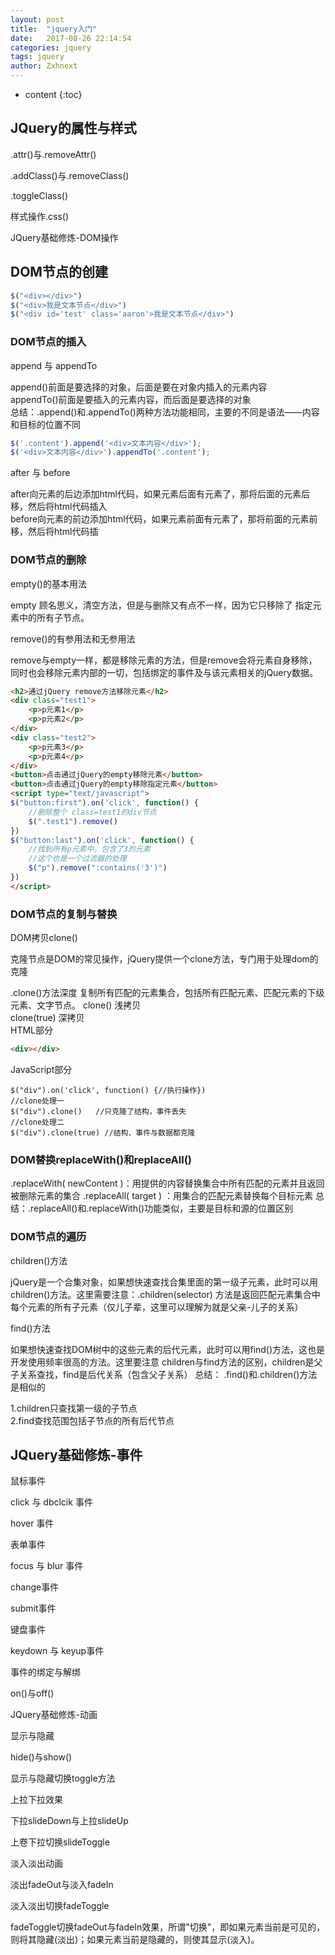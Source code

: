 ```yaml
---
layout: post
title:  "jquery入门"
date:   2017-08-26 22:14:54
categories: jquery
tags: jquery
author: Zxhnext
---
```


* content
{:toc}

## JQuery的属性与样式

.attr()与.removeAttr()

.addClass()与.removeClass()

.toggleClass()





样式操作.css()

JQuery基础修炼-DOM操作

## DOM节点的创建
```js
$("<div></div>") 
$("<div>我是文本节点</div>")
$("<div id='test' class='aaron'>我是文本节点</div>")
```
### DOM节点的插入

append 与 appendTo

append()前面是要选择的对象，后面是要在对象内插入的元素内容  
appendTo()前面是要插入的元素内容，而后面是要选择的对象  
总结：.append()和.appendTo()两种方法功能相同，主要的不同是语法——内容和目标的位置不同
```js
$('.content').append('<div>文本内容</div>');
$('<div>文本内容</div>').appendTo('.content');
```
after 与 before

after向元素的后边添加html代码，如果元素后面有元素了，那将后面的元素后移，然后将html代码插入  
before向元素的前边添加html代码，如果元素前面有元素了，那将前面的元素前移，然后将html代码插 

### DOM节点的删除

empty()的基本用法

empty 顾名思义，清空方法，但是与删除又有点不一样，因为它只移除了 指定元素中的所有子节点。

remove()的有参用法和无参用法

remove与empty一样，都是移除元素的方法，但是remove会将元素自身移除，同时也会移除元素内部的一切，包括绑定的事件及与该元素相关的jQuery数据。
```html
<h2>通过jQuery remove方法移除元素</h2>
<div class="test1">
    <p>p元素1</p>
    <p>p元素2</p>
</div>
<div class="test2">
    <p>p元素3</p>
    <p>p元素4</p>
</div>
<button>点击通过jQuery的empty移除元素</button>
<button>点击通过jQuery的empty移除指定元素</button>
<script type="text/javascript">
$("button:first").on('click', function() {
    //删除整个 class=test1的div节点
    $(".test1").remove()
})
$("button:last").on('click', function() {
    //找到所有p元素中，包含了3的元素
    //这个也是一个过滤器的处理
    $("p").remove(":contains('3')")
})
</script>
```
### DOM节点的复制与替换

DOM拷贝clone()

克隆节点是DOM的常见操作，jQuery提供一个clone方法，专门用于处理dom的克隆

.clone()方法深度 复制所有匹配的元素集合，包括所有匹配元素、匹配元素的下级元素、文字节点。 
clone() 浅拷贝  
clone(true) 深拷贝  
HTML部分
```html
<div></div>
```
JavaScript部分
```
$("div").on('click', function() {//执行操作})
//clone处理一
$("div").clone()   //只克隆了结构，事件丢失
//clone处理二
$("div").clone(true) //结构、事件与数据都克隆
```
### DOM替换replaceWith()和replaceAll()

.replaceWith( newContent )：用提供的内容替换集合中所有匹配的元素并且返回被删除元素的集合 
.replaceAll( target ) ：用集合的匹配元素替换每个目标元素 
总结：.replaceAll()和.replaceWith()功能类似，主要是目标和源的位置区别

### DOM节点的遍历

children()方法

jQuery是一个合集对象，如果想快速查找合集里面的第一级子元素，此时可以用children()方法。这里需要注意：.children(selector) 方法是返回匹配元素集合中每个元素的所有子元素（仅儿子辈，这里可以理解为就是父亲-儿子的关系）

find()方法

如果想快速查找DOM树中的这些元素的后代元素，此时可以用find()方法，这也是开发使用频率很高的方法。这里要注意 children与find方法的区别，children是父子关系查找，find是后代关系（包含父子关系） 
总结： .find()和.children()方法是相似的

1.children只查找第一级的子节点  
2.find查找范围包括子节点的所有后代节点  
## JQuery基础修炼-事件

鼠标事件

click 与 dbclcik 事件

hover 事件

表单事件

focus 与 blur 事件

change事件

submit事件

键盘事件

keydown 与 keyup事件

事件的绑定与解绑

on()与off()

JQuery基础修炼-动画

显示与隐藏

hide()与show()

显示与隐藏切换toggle方法

上拉下拉效果

下拉slideDown与上拉slideUp

上卷下拉切换slideToggle

淡入淡出动画

淡出fadeOut与淡入fadeIn

淡入淡出切换fadeToggle

fadeToggle切换fadeOut与fadeIn效果，所谓"切换"，即如果元素当前是可见的，则将其隐藏(淡出)；如果元素当前是隐藏的，则使其显示(淡入)。